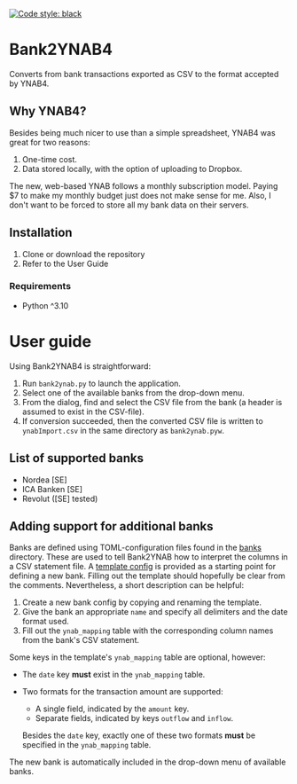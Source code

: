 [![Code style: black](https://img.shields.io/badge/code%20style-black-000000.svg)](https://github.com/psf/black)

# Bank2YNAB4
Converts from bank transactions exported as CSV to the format accepted by YNAB4.

## Why YNAB4?

Besides being much nicer to use than a simple spreadsheet, YNAB4 was great for two reasons:
1. One-time cost.
2. Data stored locally, with the option of uploading to Dropbox.

The new, web-based YNAB follows a monthly subscription model.
Paying $7 to make my monthly budget just does not make sense for me.
Also, I don't want to be forced to store all my bank data on their servers.

## Installation

1. Clone or download the repository
2. Refer to the User Guide

### Requirements

* Python ^3.10

# User guide

Using Bank2YNAB4 is straightforward:
1. Run `bank2ynab.py` to launch the application.
2. Select one of the available banks from the drop-down menu.
3. From the dialog, find and select the CSV file from the bank (a header is assumed to exist in the CSV-file).
4. If conversion succeeded, then the converted CSV file is written to `ynabImport.csv` in the same directory as `bank2ynab.pyw`.

## List of supported banks

* Nordea [SE]
* ICA Banken [SE]
* Revolut ([SE] tested)

## Adding support for additional banks

Banks are defined using TOML-configuration files found in the [banks](banks/) directory.
These are used to tell Bank2YNAB how to interpret the columns in a CSV statement file.
A [template config](banks/template/template.toml) is provided as a starting point for defining a new bank.
Filling out the template should hopefully be clear from the comments.
Nevertheless, a short description can be helpful:
1. Create a new bank config by copying and renaming the template.
2. Give the bank an appropriate `name` and specify all delimiters and the date format used.
3. Fill out the `ynab_mapping` table with the corresponding column names from the bank's CSV statement.

Some keys in the template's `ynab_mapping` table are optional, however:
* The `date` key **must** exist in the `ynab_mapping` table.
* Two formats for the transaction amount are supported:
   - A single field, indicated by the `amount` key.
   - Separate fields, indicated by keys `outflow` and `inflow`.

   Besides the `date` key, exactly one of these two formats **must** be specified in the `ynab_mapping` table.

The new bank is automatically included in the drop-down menu of available banks.
